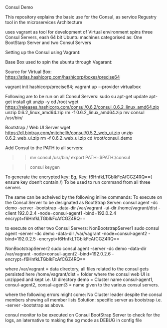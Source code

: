 Consul Demo

This repository explains the basic use for the Consul, as service Regustry tool in the microservices Architecture

uses vagrant as tool for development of Virtual environment
spins three Consul Servers, eash 64 bit Ubuntu machines categorised as:
       One BootStarp Server and two Consul Servers


Setting up the Consul using Vagrant:

Base Box used to spin the ubuntu through Vagarant:

Source for Virtual Box:
https://atlas.hashicorp.com/hashicorp/boxes/precise64

vagrant init hashicorp/precise64; 
vagrant up --provider virtualbox




Following are to be run on all Consul Servers:
sudo su
apt-get update
apt-get install git unzip -y
cd /root
wget https://releases.hashicorp.com/consul/0.6.2/consul_0.6.2_linux_amd64.zip
unzip 0.6.2_linux_amd64.zip
rm -f 0.6.2_linux_amd64.zip
mv consul /usr/bin/

Bootstrap / Web UI Server
wget https://dl.bintray.com/mitchellh/consul/0.5.2_web_ui.zip
unzip 0.6.2_web_ui.zip
rm -f 0.6.2_web_ui.zip
cd /root/consul_demo

Add Consul to the PATH to all servers:
>> mv consul /usr/bin/
export PATH=$PATH:/consul


>> consul keygen

To generate the encrypted key:
Eg, Key:  f6HnfkLTGbIkFcAfCGZ4RQ==( ensure key doen’t contain /)
To be used to run command from all three servers


The same can be acheived by the following inline commands:
To execute on the Consul Server to be designated as BootStrap Server:
consul agent -dc demo -server -bootstrap -data-dir /var/vagrant -ui-dir /home/vagrant/dist -client 192.0.2.4 -node=consul-agent1 -bind=192.0.2.4 encrypt=f6HnfkLTGbIkFcAfCGZ4RQ==


to execute on other two Consul Servers:
NonBootstrapServer1
sudo consul agent -server -dc demo -data-dir /var/vagrant -node=consul-agent2 -bind=192.0.2.5 -encrypt=f6HnfkLTGbIkFcAfCGZ4RQ==

NonBootstrapServer2
sudo consul agent -server -dc demo -data-dir /var/vagrant -node=consul-agent2 -bind=192.0.2.6 -encrypt=f6HnfkLTGbIkFcAfCGZ4RQ==


where /var/vagrant = data directory, all files related to the consul gets persisted here
      /home/vagrant/dist = folder where the consul web UI is unzipped and kept i.e. UI directory
      demo = Cluster name
      consul-agent1, consul-agent2, consul-agent3 = name given to the various consul servers.       

      

where the following errors might come:
No Cluster leader despite the consul members showing all member lists
Solution: specific server as bootstrap i.e. -server -bootstrap as above.

consul monitor to be executed on Consul BootStrap Server to check for the logs, an laternative to making the og mode as DEBUG in
config file




